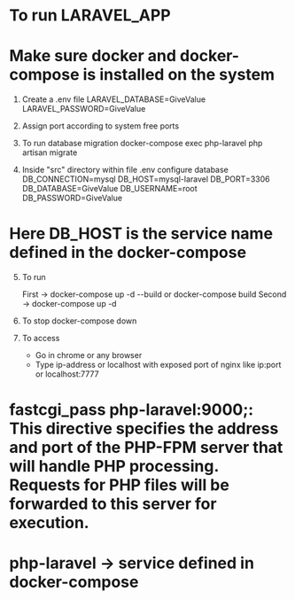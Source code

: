 # To run LARAVEL_APP
# Make sure docker and docker-compose is installed on the system

1. Create a .env file
    LARAVEL_DATABASE=GiveValue
    LARAVEL_PASSWORD=GiveValue

2. Assign port according to system free ports

3. To run database migration
    docker-compose exec php-laravel php artisan migrate

4. Inside "src" directory within file .env configure database
    DB_CONNECTION=mysql
    DB_HOST=mysql-laravel
    DB_PORT=3306
    DB_DATABASE=GiveValue
    DB_USERNAME=root
    DB_PASSWORD=GiveValue
# Here DB_HOST is the service name defined in the docker-compose 

5. To run

    First -> docker-compose up -d --build or docker-compose build
    Second -> docker-compose up -d

6. To stop
    docker-compose down

7. To access
    - Go in chrome or any browser
    - Type ip-address or localhost with exposed port of nginx like ip:port or localhost:7777

# fastcgi_pass php-laravel:9000;: This directive specifies the address and port of the PHP-FPM server that will handle PHP processing. Requests for PHP files will be forwarded to this server for execution.

# php-laravel -> service defined in docker-compose

